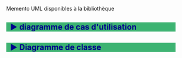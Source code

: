 
Memento UML disponibles à la bibliothèque

## :arrow_forward: diagramme de cas d'utilisation

## :arrow_forward: Diagramme de classe

<style>
    h1{
        color: darkblue;
        font-family: "Calibri";
        font-weight: bold;
        background-color: seagreen;
        padding-left: 10px;
    }
    h2{
        color: darkblue;
        background-color: mediumseagreen;
        margin-right: 10%;
        padding-left: 10px;
    }
    h3{
        color: darkblue;
        background-color: darkseagreen;
        margin-right: 20%;
        padding-left: 10px;
    }
    h4{
        color: darkblue;
        background-color: lightseagreen;
        margin-right: 30%;
        padding-left: 10px;
    }
    h5{
        color: darkblue;
        background-color: aquamarine;
        margin-right: 40%;
        padding-left: 10px;
    }
</style>

